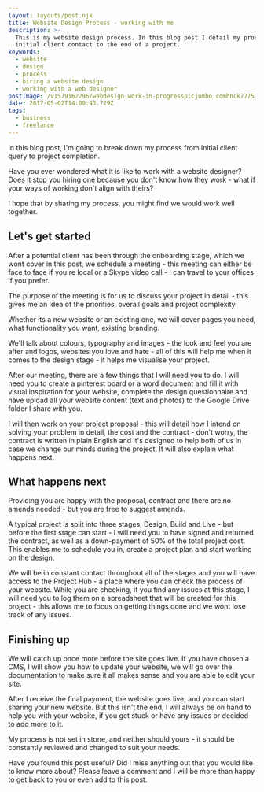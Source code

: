 ```yaml
---
layout: layouts/post.njk
title: Website Design Process - working with me
description: >-
  This is my website design process. In this blog post I detail my process from
  initial client contact to the end of a project.
keywords:
  - website
  - design
  - process
  - hiring a website design
  - working with a web designer
postImage: /v1579162296/webdesign-work-in-progresspicjumbo.comhnck7775.jpg
date: 2017-05-02T14:00:43.729Z
tags:
  - business
  - freelance
---
```

In this blog post, I'm going to break down my process from initial client query to project completion.

Have you ever wondered what it is like to work with a website designer? Does it stop you hiring one because you don't know how they work - what if your ways of working don't align with theirs?

I hope that by sharing my process, you might find we would work well together.

## Let's get started

After a potential client has been through the onboarding stage, which we wont cover in this post, we schedule a meeting - this meeting can either be face to face if you're local or a Skype video call - I can travel to your offices if you prefer.

The purpose of the meeting is for us to discuss your project in detail - this gives me an idea of the priorities, overall goals and project complexity.

Whether its a new website or an existing one, we will cover pages you need, what functionality you want, existing branding.

We'll talk about colours, typography and images - the look and feel you are after and logos, websites you love and hate - all of this will help me when it comes to the design stage - it helps me visualise your project.

After our meeting, there are a few things that I will need you to do. I will need you to create a pinterest board or a word document and fill it with visual inspiration for your website, complete the design questionnaire and have upload all your website content (text and photos) to the Google Drive folder I share with you.

I will then work on your project proposal - this will detail how I intend on solving your problem in detail, the cost and the contract - don't worry, the contract is written in plain English and it's designed to help both of us in case we change our minds during the project. It will also explain what happens next.

## What happens next
Providing you are happy with the proposal, contract and there are no amends needed - but you are free to suggest amends.

A typical project is split into three stages, Design, Build and Live - but before the first stage can start - I will need you to have signed and returned the contract, as well as a down-payment of 50% of the total project cost. This enables me to schedule you in, create a project plan and start working on the design.

We will be in constant contact throughout all of the stages and you will have access to the Project Hub - a place where you can check the process of your website. While you are checking, if you find any issues at this stage, I will need you to log them on a spreadsheet that will be created for this project - this allows me to focus on getting things done and we wont lose track of any issues.

## Finishing up
We will catch up once more before the site goes live. If you have chosen a CMS, I will show you how to update your website, we will go over the documentation to make sure it all makes sense and you are able to edit your site.

After I receive the final payment, the website goes live, and you can start sharing your new website. But this isn't the end, I will always be on hand to help you with your website, if you get stuck or have any issues or decided to add more to it.

My process is not set in stone, and neither should yours - it should be constantly reviewed and changed to suit your needs.

Have you found this post useful? Did I miss anything out that you would like to know more about? Please leave a comment and I will be more than happy to get back to you or even add to this post.
